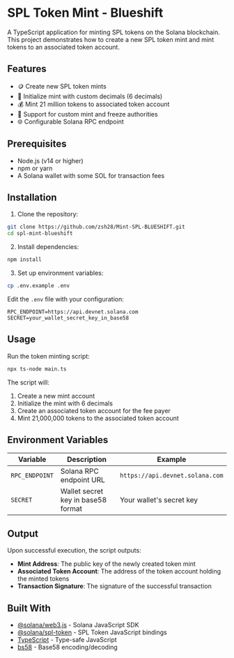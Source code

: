 # SPL Token Mint - Blueshift

A TypeScript application for minting SPL tokens on the Solana blockchain. This project demonstrates how to create a new SPL token mint and mint tokens to an associated token account.

## Features

- 🪙 Create new SPL token mints
- 🏦 Initialize mint with custom decimals (6 decimals)
- 💰 Mint 21 million tokens to associated token account
- 🔐 Support for custom mint and freeze authorities
- 🌐 Configurable Solana RPC endpoint

## Prerequisites

- Node.js (v14 or higher)
- npm or yarn
- A Solana wallet with some SOL for transaction fees

## Installation

1. Clone the repository:
```bash
git clone https://github.com/zsh28/Mint-SPL-BLUESHIFT.git
cd spl-mint-blueshift
```

2. Install dependencies:
```bash
npm install
```

3. Set up environment variables:
```bash
cp .env.example .env
```

Edit the `.env` file with your configuration:
```env
RPC_ENDPOINT=https://api.devnet.solana.com
SECRET=your_wallet_secret_key_in_base58
```

## Usage

Run the token minting script:

```bash
npx ts-node main.ts
```

The script will:
1. Create a new mint account
2. Initialize the mint with 6 decimals
3. Create an associated token account for the fee payer
4. Mint 21,000,000 tokens to the associated token account

## Environment Variables

| Variable | Description | Example |
|----------|-------------|---------|
| `RPC_ENDPOINT` | Solana RPC endpoint URL | `https://api.devnet.solana.com` |
| `SECRET` | Wallet secret key in base58 format | Your wallet's secret key |

## Output

Upon successful execution, the script outputs:
- **Mint Address**: The public key of the newly created token mint
- **Associated Token Account**: The address of the token account holding the minted tokens
- **Transaction Signature**: The signature of the successful transaction

## Built With

- [@solana/web3.js](https://github.com/solana-labs/solana-web3.js) - Solana JavaScript SDK
- [@solana/spl-token](https://github.com/solana-labs/solana-program-library) - SPL Token JavaScript bindings
- [TypeScript](https://www.typescriptlang.org/) - Type-safe JavaScript
- [bs58](https://github.com/cryptocoinjs/bs58) - Base58 encoding/decoding